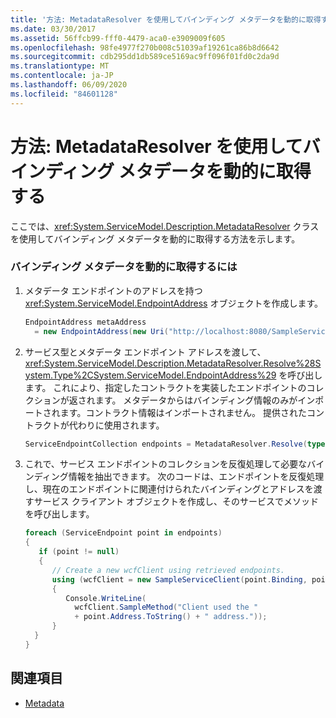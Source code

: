 ```yaml
---
title: '方法: MetadataResolver を使用してバインディング メタデータを動的に取得する'
ms.date: 03/30/2017
ms.assetid: 56ffcb99-fff0-4479-aca0-e3909009f605
ms.openlocfilehash: 98fe4977f270b008c51039af19261ca86b8d6642
ms.sourcegitcommit: cdb295dd1db589ce5169ac9ff096f01fd0c2da9d
ms.translationtype: MT
ms.contentlocale: ja-JP
ms.lasthandoff: 06/09/2020
ms.locfileid: "84601128"
---
```

# <a name="how-to-use-metadataresolver-to-obtain-binding-metadata-dynamically"></a>方法: MetadataResolver を使用してバインディング メタデータを動的に取得する
ここでは、<xref:System.ServiceModel.Description.MetadataResolver> クラスを使用してバインディング メタデータを動的に取得する方法を示します。  
  
### <a name="to-dynamically-obtain-binding-metadata"></a>バインディング メタデータを動的に取得するには  
  
1. メタデータ エンドポイントのアドレスを持つ <xref:System.ServiceModel.EndpointAddress> オブジェクトを作成します。  
  
    ```csharp
    EndpointAddress metaAddress  
      = new EndpointAddress(new Uri("http://localhost:8080/SampleService/mex"));  
    ```  
  
2. サービス型とメタデータ エンドポイント アドレスを渡して、<xref:System.ServiceModel.Description.MetadataResolver.Resolve%28System.Type%2CSystem.ServiceModel.EndpointAddress%29> を呼び出します。 これにより、指定したコントラクトを実装したエンドポイントのコレクションが返されます。 メタデータからはバインディング情報のみがインポートされます。コントラクト情報はインポートされません。 提供されたコントラクトが代わりに使用されます。  
  
    ```csharp  
    ServiceEndpointCollection endpoints = MetadataResolver.Resolve(typeof(SampleServiceClient),metaAddress);  
    ```  
  
3. これで、サービス エンドポイントのコレクションを反復処理して必要なバインディング情報を抽出できます。 次のコードは、エンドポイントを反復処理し、現在のエンドポイントに関連付けられたバインディングとアドレスを渡すサービス クライアント オブジェクトを作成し、そのサービスでメソッドを呼び出します。  
  
    ```csharp  
    foreach (ServiceEndpoint point in endpoints)  
    {  
       if (point != null)  
       {  
          // Create a new wcfClient using retrieved endpoints.  
          using (wcfClient = new SampleServiceClient(point.Binding, point.Address))  
          {  
             Console.WriteLine(  
               wcfClient.SampleMethod("Client used the "  
               + point.Address.ToString() + " address."));  
          }  
      }  
    }  
    ```  
  
## <a name="see-also"></a>関連項目

- [Metadata](metadata.md)
